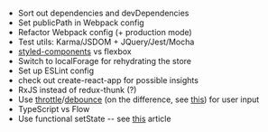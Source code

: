 - Sort out dependencies and devDependencies
- Set publicPath in Webpack config
- Refactor Webpack config (+ production mode)
- Test utils: Karma/JSDOM + JQuery/Jest/Mocha
- [styled-components](https://habrahabr.ru/company/everydaytools/blog/321804/) vs flexbox
- Switch to localForage for rehydrating the store
- Set up ESLint config
- check out create-react-app for possible insights
- RxJS instead of redux-thunk (?)
- Use [throttle](https://github.com/Reactive-Extensions/RxJS/blob/master/doc/api/core/operators/throttle.md)/[debounce](https://github.com/Reactive-Extensions/RxJS/blob/master/doc/api/core/operators/debounce.md) 
(on the difference, see [this](https://css-tricks.com/the-difference-between-throttling-and-debouncing/)) 
for user input 
- TypeScript vs Flow
- Use functional setState -- see [this](https://medium.freecodecamp.com/functional-setstate-is-the-future-of-react-374f30401b6b) article